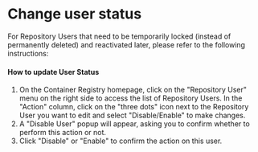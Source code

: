 # Change user status

For Repository Users that need to be temporarily locked (instead of permanently deleted) and reactivated later, please refer to the following instructions:

#### How to update User Status

1. On the Container Registry homepage, click on the "Repository User" menu on the right side to access the list of Repository Users. In the "Action" column, click on the "three dots" icon next to the Repository User you want to edit and select "Disable/Enable" to make changes.
2. A "Disable User" popup will appear, asking you to confirm whether to perform this action or not.
3. Click "Disable" or "Enable" to confirm the action on this user.
